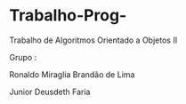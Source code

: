 # Trabalho-Prog-
Trabalho de Algoritmos Orientado a Objetos II

Grupo :

Ronaldo Miraglia Brandão de Lima

Junior Deusdeth Faria
